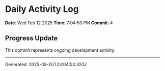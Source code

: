# Daily Activity Log

**Date**: Wed Feb 12 2025
**Time**: 7:04:50 PM
**Commit**: 4

## Progress Update

This commit represents ongoing development activity.

---
Generated: 2025-08-20T23:04:50.320Z
